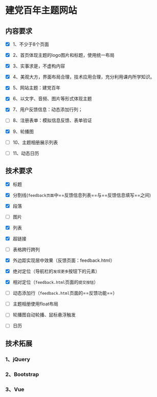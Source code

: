 # 建党百年主题网站



## 内容要求

- [x] 1、不少于8个页面
- [x] 2、首页体现主题的logo图片和标题，使用统一布局
- [x] 3、实事求是，不虚构内容
- [x] 4、美观大方，界面布局合理，技术应用合理，充分利用课内所学知识。
- [x] 5、网站主题：建党百年
- [x] 6、以文字、音频、图片等形式体现主题
- [x] 7、用户反馈信息：动态添加行列；
- [ ] 8、注册表单：模拟信息反馈、表单验证
- [x] 9、轮播图
- [ ] 10、主题相册展示列表
- [ ] 11、动态日历





## 技术要求

- [x] 标题
- [x] 分割线(`feedback页面`中==反馈信息列表==与==反馈信息填写==之间)
- [x] 段落
- [ ] 图片
- [x] 列表
- [x] 超链接
- [ ] 表格跨行跨列
- [x] 外边距实现居中效果（反馈页面：feedback.html）
- [x] 绝对定位（导航栏的`发现更多`按钮下的元素）
- [x] 相对定位（`feedback.html`页面的`提交按钮`）
- [ ] 动态添加行（`feedback.html`页面的==反馈功能==）
- [ ] 主题相册使用float布局
- [ ] 轮播图自动轮播、鼠标悬浮触发
- [ ] 日历





## 技术拓展

### 1、jQuery





### 2、Bootstrap





### 3、Vue